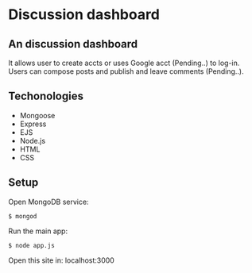 # Discussion dashboard
## An discussion dashboard
It allows user to create accts or uses Google acct (Pending..) to log-in. Users can compose posts and publish and leave comments (Pending..).

## Techonologies
* Mongoose
* Express
* EJS
* Node.js
* HTML
* CSS

## Setup
Open MongoDB service:
```
$ mongod
```
Run the main app:
```
$ node app.js
```
Open this site in: localhost:3000
